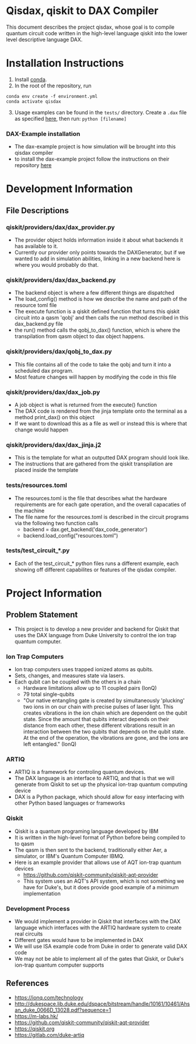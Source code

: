 # Qisdax, qiskit to DAX Compiler
This document describes the project qisdax, whose goal is to compile quantum circuit code written in the high-level language qiskit into the lower level descriptive language DAX.

# Installation Instructions

1. Install [conda](https://conda.io/projects/conda/en/latest/user-guide/install/index.html).
2. In the root of the repository, run
```
conda env create -f environment.yml
conda activate qisdax
```
3. Usage examples can be found in the `tests/` directory. Create a `.dax` file as specified [here](https://gitlab.com/duke-artiq/dax-program-sim#usage), then run:
`python [filename]`

### DAX-Example installation
* The dax-example project is how simulation will be brought into this qisdax compiler
* to install the dax-example project follow the instructions on their repository [here](https://gitlab.com/duke-artiq/dax-example)

# Development Information
## File Descriptions

### qiskit/providers/dax/dax_provider.py
* The provider object holds information inside it about what backends it has available to it.
* Currently our provider only points towards the DAXGenerator, but if we wanted to add in simulation abilities, linking in a new backend here is where you would probably do that.

### qiskit/providers/dax/dax_backend.py
* The backend object is where a few different things are dispatched
* The load_config() method is how we describe the name and path of the resource toml file
* The execute function is a qiskit defined function that turns this qiskit circuit into a qasm 'qobj' and then calls the run method described in this dax_backend.py file
* the run() method calls the qobj_to_dax() function, which is where the transpilation from qasm object to dax object happens.

### qiskit/providers/dax/qobj_to_dax.py
* This file contains all of the code to take the qobj and turn it into a scheduled dax program.
* Most feature changes will happen by modifying the code in this file

### qiskit/providers/dax/dax_job.py
* A job object is what is returned from the execute() function
* The DAX code is rendered from the jinja template onto the terminal as a method print_dax() on this object
* If we want to download this as a file as well or instead this is where that change would happen


### qiskit/providers/dax/dax_jinja.j2
* This is the template for what an outputted DAX program should look like. 
* The instructions that are gathered from the qiskit transpilation are placed inside the template

### tests/resources.toml
* The resources.toml is the file that describes what the hardware requirements are for each gate operation, and the overall capacaties of the machine
* The file name for the resources.toml is described in the circuit programs via the following two function calls
  * backend = dax.get_backend('dax_code_generator')
  * backend.load_config("resources.toml")

### tests/test_circuit_*.py
* Each of the test_circuit_* python files runs a different example, each showing off different capabilites or features of the qisdax compiler.


# Project Information

## Problem Statement
* This project is to develop a new provider and backend for Qiskit that uses the DAX language from Duke University to control the ion trap quantum computer.

### Ion Trap Computers
* Ion trap computers uses trapped ionized atoms as qubits.
* Sets, changes, and measures state via lasers.
* Each qubit can be coupled with the others in a chain
   * Hardware limitations allow up to 11 coupled pairs (IonQ)
   * 79 total single-qubits   
   * "Our native entangling gate is created by simultaneously 'plucking' two ions in on our chain with precise pulses of laser light. This creates vibrations in the ion chain which are dependent on the qubit state. Since the amount that qubits interact depends on their distance from each other, these different vibrations result in an interaction between the two qubits that depends on the qubit state. At the end of the operation, the vibrations are gone, and the ions are left entangled." (IonQ)

### ARTIQ
* ARTIQ is a framework for controling quantum devices.
* The DAX language is an interface to ARTIQ, and that is that we will generate from Qiskit to set up the physical ion-trap quantum computing device
* DAX is a Python package, which should allow for easy interfacing with other Python based languages or frameworks

### Qiskit
* Qiskit is a quantum programing language developed by IBM
* It is written in the high-level format of Python before being compiled to to qasm
* The qasm is then sent to the backend, traditionally either Aer, a simulator, or IBM's Quantum Computer IBMQ.
* Here is an example provider that allows use of AQT ion-trap quantum devices
  * https://github.com/qiskit-community/qiskit-aqt-provider
  * This system uses an AQT's API system, which is not something we have for Duke's, but it does provide good example of a minimum implementation

### Development Process
* We would implement a provider in Qiskit that interfaces with the DAX language which interfaces with the ARTIQ hardware system to create real circuits
* Different gates would have to be implemented in DAX
* We will use ISA example code from Duke in order to generate valid DAX code
* We may not be able to implement all of the gates that Qiskit, or Duke's ion-trap quantum computer supports


<!-- 
## Timeline
* 10/1 Receive the original project
* 10/8 Define first understanding of the problem statement
* 10/9 Meet with Duke
* 10/15 Establish detailed scope of project
* 10/29 Proof of concept 
* 11/12 Miminum Viable Product
* 11/19 All requirements met
* 11/27 Submit compiler and documentation -->


## References
* https://ionq.com/technology 
* http://dukespace.lib.duke.edu/dspace/bitstream/handle/10161/10461/Ahsan_duke_0066D_13028.pdf?sequence=1
* https://m-labs.hk/
* https://github.com/qiskit-community/qiskit-aqt-provider
* https://qiskit.org
* https://gitlab.com/duke-artiq
